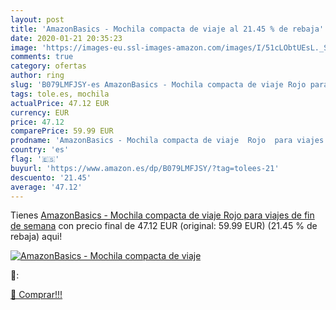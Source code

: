 ```yaml
---
layout: post
title: 'AmazonBasics - Mochila compacta de viaje al 21.45 % de rebaja'
date: 2020-01-21 20:35:23
image: 'https://images-eu.ssl-images-amazon.com/images/I/51cLObtUEsL._SL200_.jpg'
comments: true
category: ofertas
author: ring
slug: 'B079LMFJSY-es AmazonBasics - Mochila compacta de viaje Rojo para viajes...'
tags: tole.es, mochila
actualPrice: 47.12 EUR
currency: EUR
price: 47.12
comparePrice: 59.99 EUR
prodname: 'AmazonBasics - Mochila compacta de viaje  Rojo  para viajes de fin de semana'
country: 'es'
flag: '🇪🇸'
buyurl: 'https://www.amazon.es/dp/B079LMFJSY/?tag=tolees-21'
descuento: '21.45'
average: '47.12'
---
```


Tienes [AmazonBasics - Mochila compacta de viaje  Rojo  para viajes de fin de semana](https://www.amazon.es/dp/B079LMFJSY/?tag=tolees-21) con precio final de  47.12 EUR (original: 59.99 EUR) (21.45 %  de rebaja) aqui!

[![AmazonBasics - Mochila compacta de viaje](https://images-eu.ssl-images-amazon.com/images/I/51cLObtUEsL._SL200_.jpg)](https://www.amazon.es/dp/B079LMFJSY/?tag=tolees-21)

🔎:


[🛒 Comprar!!!](https://www.amazon.es/dp/B079LMFJSY/?tag=tolees-21)

